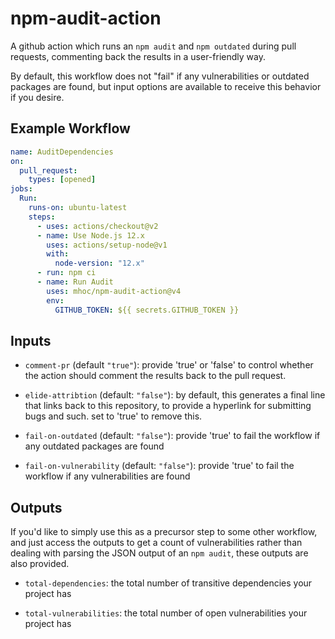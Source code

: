 # npm-audit-action

A github action which runs an `npm audit` and `npm outdated` during pull requests, commenting back
the results in a user-friendly way.

By default, this workflow does not "fail" if any vulnerabilities or outdated packages are found, but
input options are available to receive this behavior if you desire.

## Example Workflow

```yaml
name: AuditDependencies
on:
  pull_request:
    types: [opened]
jobs:
  Run:
    runs-on: ubuntu-latest
    steps:
      - uses: actions/checkout@v2
      - name: Use Node.js 12.x
        uses: actions/setup-node@v1
        with:
          node-version: "12.x"
      - run: npm ci
      - name: Run Audit
        uses: mhoc/npm-audit-action@v4
        env:
          GITHUB_TOKEN: ${{ secrets.GITHUB_TOKEN }}
```

## Inputs

- `comment-pr` (default `"true"`): provide 'true' or 'false' to control whether the action should comment the results back to the pull request.

- `elide-attribtion` (default: `"false"`): by default, this generates a final line that links back to this repository, to provide a hyperlink for submitting bugs and such. set to 'true' to remove this.

- `fail-on-outdated` (default: `"false"`): provide 'true' to fail the workflow if any outdated packages are found

- `fail-on-vulnerability` (default: `"false"`): provide 'true' to fail the workflow if any vulnerabilities are found

## Outputs

If you'd like to simply use this as a precursor step to some other workflow, and just access the outputs to get
a count of vulnerabilities rather than dealing with parsing the JSON output of an `npm audit`, these outputs
are also provided.

- `total-dependencies`: the total number of transitive dependencies your project has

- `total-vulnerabilities`: the total number of open vulnerabilities your project has
